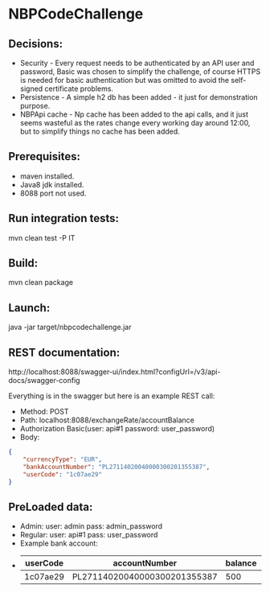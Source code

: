 # NBPCodeChallenge

## Decisions:
- Security - Every request needs to be authenticated by an API user and password, Basic was chosen to simplify the challenge, of course HTTPS is needed for basic authentication but was omitted to avoid the self-signed certificate problems. 
- Persistence - A simple h2 db has been added - it just for demonstration purpose.
- NBPApi cache - Np cache has been added to the api calls, and it just seems wasteful as the rates change every working day around 12:00, but to simplify things no cache has been added.

## Prerequisites:
- maven installed.
- Java8 jdk installed.
- 8088 port not used.

## Run integration tests:

mvn clean test -P IT

## Build:

mvn clean package

## Launch:

java -jar target/nbpcodechallenge.jar

## REST documentation:

http://localhost:8088/swagger-ui/index.html?configUrl=/v3/api-docs/swagger-config

Everything is in the swagger but here is an example REST call:
- Method: POST
- Path: localhost:8088/exchangeRate/accountBalance
- Authorization Basic(user: api#1 password: user_password)
- Body:
```json
{
    "currencyType": "EUR",
    "bankAccountNumber": "PL27114020040000300201355387",
    "userCode": "1c07ae29"
}
```

## PreLoaded data:

- Admin: user: admin pass: admin_password
- Regular: user: api#1 pass: user_password
- Example bank account:
- 
  | userCode | accountNumber                | balance | currency |
  |----------|------------------------------|---------|----------|
  | 1c07ae29 | PL27114020040000300201355387 | 500     | PLN      |